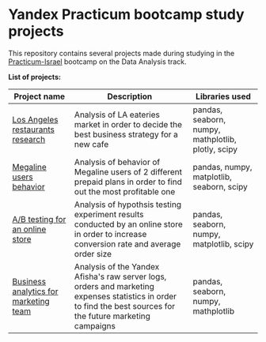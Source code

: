 # Yandex Practicum bootcamp study projects
 This repository contains several projects made during studying in the [Practicum-Israel](https://www.linkedin.com/school/practicum-israel/) bootcamp on the Data Analysis track.

 **List of projects:**

| Project name | Description | Libraries used |
| ----- | ------ | ---- |
| [Los Angeles restaurants research](https://github.com/GregSemPer/Yandex-Practicum-projects/tree/main/los%20angeles%20restaurants%20research) | Analysis of LA eateries market in order to decide the best business strategy for a new cafe| pandas, seaborn, numpy, mathplotlib, plotly, scipy|
| [Megaline users behavior](https://github.com/GregSemPer/Yandex-Practicum-projects/tree/main/megaline%20users%20behavior) | Analysis of  behavior of Megaline users of 2 different prepaid plans in order to find out the most profitable one | pandas, numpy, matplotlib, seaborn, scipy |
| [A/B testing for an online store](https://github.com/GregSemPer/Yandex-Practicum-projects/tree/main/ab%20testing%20for%20an%20online%20store) | Analysis of hypothsis testing experiment results conducted by an online store in order to increase conversion rate and average order size | pandas, seaborn, numpy, matplotlib, scipy |
| [Business analytics for marketing team](https://github.com/GregSemPer/Yandex-Practicum-projects/tree/main/business%20analytics%20for%20marketing%20team) | Analysis of the Yandex Afisha's raw server logs, orders and marketing expenses statistics in order to find the best sources for the future marketing campaigns  | pandas, seaborn, numpy, mathplotlib |
